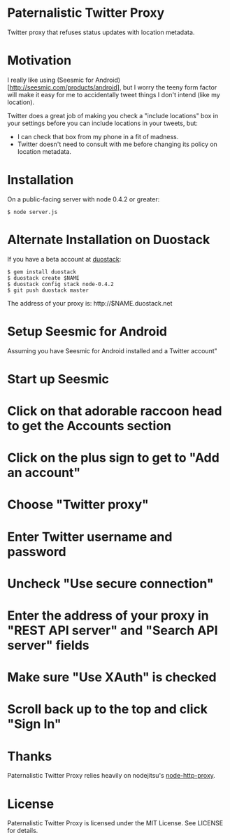 Paternalistic Twitter Proxy
==

Twitter proxy that refuses status updates with location metadata.

Motivation
===

I really like using (Seesmic for Android)[http://seesmic.com/products/android], but I worry the teeny
form factor will make it easy for me to accidentally tweet things I don't intend
(like my location).

Twitter does a great job of making you check a "include locations" box in your
settings before you can include locations in your tweets, but:

* I can check that box from my phone in a fit of madness.
* Twitter doesn't need to consult with me before changing its policy on location metadata.

Installation
===

On a public-facing server with node 0.4.2 or greater:

    $ node server.js

Alternate Installation on Duostack
===

If you have a beta account at [duostack](http://www.duostack.com/):

    $ gem install duostack
    $ duostack create $NAME
    $ duostack config stack node-0.4.2
    $ git push duostack master

The address of your proxy is: http://$NAME.duostack.net

Setup Seesmic for Android
===

Assuming you have Seesmic for Android installed and a Twitter account"

# Start up Seesmic
# Click on that adorable raccoon head to get the Accounts section
# Click on the plus sign to get to "Add an account"
# Choose "Twitter proxy"
# Enter Twitter username and password
# Uncheck "Use secure connection"
# Enter the address of your proxy in "REST API server" and "Search API server" fields
# Make sure "Use XAuth" is checked
# Scroll back up to the top and click "Sign In"

Thanks
===

Paternalistic Twitter Proxy relies heavily on nodejitsu's [node-http-proxy](https://github.com/nodejitsu/node-http-proxy).

License
===

Paternalistic Twitter Proxy is licensed under the MIT License. See LICENSE for details.
